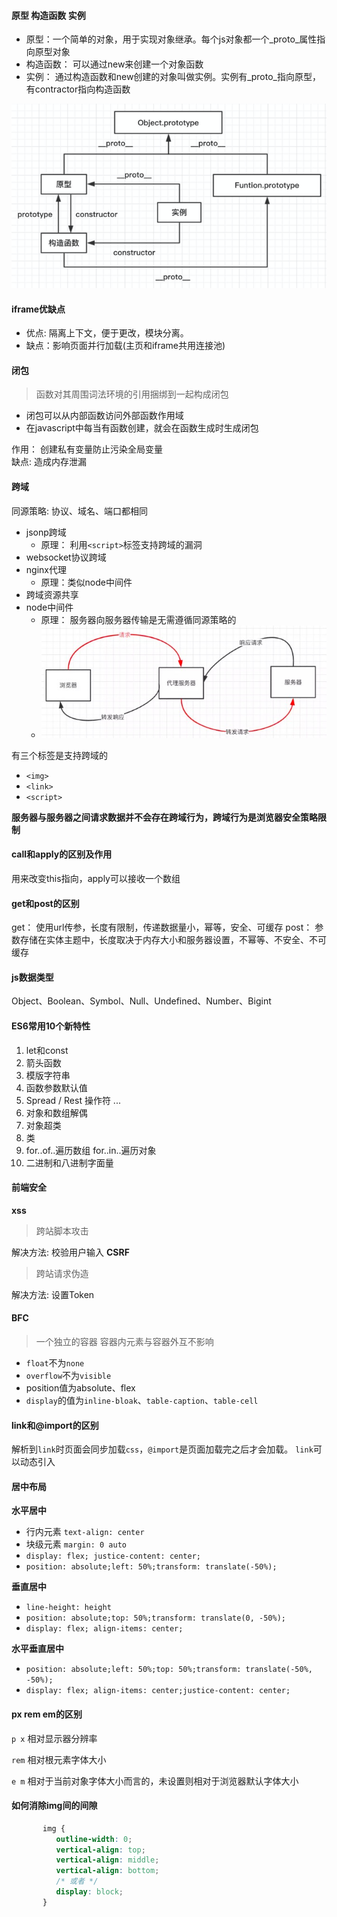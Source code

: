 #### 原型 构造函数 实例
+ 原型：一个简单的对象，用于实现对象继承。每个js对象都一个_proto_属性指向原型对象
+ 构造函数： 可以通过new来创建一个对象函数
+ 实例： 通过构造函数和new创建的对象叫做实例。实例有_proto_指向原型，有contractor指向构造函数

![image](image.png)


#### iframe优缺点
+ 优点: 隔离上下文，便于更改，模块分离。
+ 缺点：影响页面并行加载(主页和iframe共用连接池)

#### 闭包
> 函数对其周围词法环境的引用捆绑到一起构成闭包
+ 闭包可以从内部函数访问外部函数作用域
+ 在javascript中每当有函数创建，就会在函数生成时生成闭包

作用： 创建私有变量防止污染全局变量  
缺点:  造成内存泄漏

#### 跨域
同源策略: 协议、域名、端口都相同
+ jsonp跨域
  + 原理： 利用`<script>`标签支持跨域的漏洞
+ websocket协议跨域
+ nginx代理
  + 原理：类似node中间件
+ 跨域资源共享
+ node中间件
  + 原理： 服务器向服务器传输是无需遵循同源策略的
  + ![image_1](image_1.png)

有三个标签是支持跨域的
+ `<img>`
+ `<link>`
+ `<script>`

**服务器与服务器之间请求数据并不会存在跨域行为，跨域行为是浏览器安全策略限制**

#### call和apply的区别及作用
用来改变this指向，apply可以接收一个数组

#### get和post的区别
get： 使用url传参，长度有限制，传递数据量小，幂等，安全、可缓存
post： 参数存储在实体主题中，长度取决于内存大小和服务器设置，不幂等、不安全、不可缓存

#### js数据类型
Object、Boolean、Symbol、Null、Undefined、Number、Bigint

#### ES6常用10个新特性
1. let和const
2. 箭头函数
3. 模版字符串
4. 函数参数默认值
5. Spread / Rest 操作符 ...
6. 对象和数组解偶
7. 对象超类
8. 类
9. for..of..遍历数组 for..in..遍历对象
10. 二进制和八进制字面量

#### 前端安全
   **xss**
> 跨站脚本攻击

   解决方法: 校验用户输入
    **CSRF**
> 跨站请求伪造

   解决方法: 设置Token

#### BFC
> 一个独立的容器 容器内元素与容器外互不影响

+ `float`不为`none`
+ `overflow`不为`visible`
+ position值为absolute、flex
+ `display`的值为`inline-bloak`、`table-caption`、`table-cell`

#### link和@import的区别
解析到`link`时页面会同步加载`css`，`@import`是页面加载完之后才会加载。
`link`可以动态引入

#### 居中布局
  **水平居中**
+ 行内元素 `text-align: center`
+ 块级元素 `margin: 0 auto`
+ `display: flex; justice-content: center;`
+ `position: absolute;left: 50%;transform: translate(-50%);`

**垂直居中**
+ `line-height: height`
+ `position: absolute;top: 50%;transform: translate(0, -50%);`
+ `display: flex; align-items: center;`

**水平垂直居中**
+ `position: absolute;left: 50%;top: 50%;transform: translate(-50%, -50%);`
+ `display: flex; align-items: center;justice-content: center;`

#### px rem em的区别
`p x` 相对显示器分辨率

`rem` 相对根元素字体大小

`e m` 相对于当前对象字体大小而言的，未设置则相对于浏览器默认字体大小

#### 如何消除img间的间隙
```css
       img {
          outline-width: 0;
          vertical-align: top;
          vertical-align: middle;
          vertical-align: bottom;
          /* 或者 */
          display: block;
       }
```
